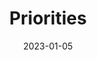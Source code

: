 ---
title: 'Priorities'
date: '2023-01-05'
desc: 'Does she know?
She knows so little.
If she would one day know,
I want it to be after she knows I love her.'
---